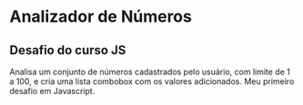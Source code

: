 # Analizador de Números

## Desafio do curso JS

Analisa um conjunto de números cadastrados pelo usuário, com limite de 1 a 100, e cria uma lista combobox com os valores adicionados.
Meu primeiro desafio em Javascript.
